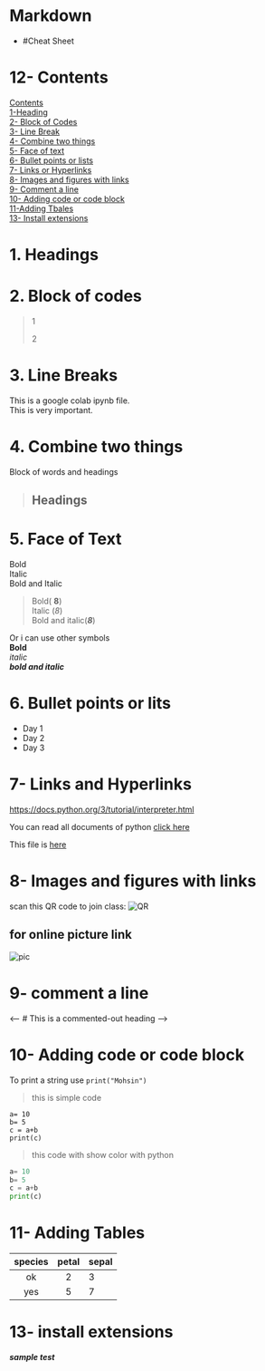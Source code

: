 # Markdown
* #Cheat Sheet
# 12- Contents
[Contents](#12--contents)\
[1-Heading](#1-headings)\
[2- Block of Codes](#2-block-of-codes)\
[3- Line Break](#3-line-breaks)\
[4- Combine two things](#4-combine-two-things)\
[5- Face of text](#5-face-of-text)\
[6- Bullet points or lists](#6-bullet-points-or-lits)\
[7- Links or Hyperlinks](#7--links-and-hyperlinks)\
[8- Images and figures with links](#8--images-and-figures-with-links)\
[9- Comment a line](#9--comment-a-line)\
[10- Adding code or code block](#10--adding-code-or-code-block)\
[11-Adding Tbales](#11--adding-tables)\
[13- Install extensions](#13--install-extensions)
# 1. Headings

# 2. Block of codes
>1
>
>2

# 3. Line Breaks
This is a google colab ipynb file.\
This is very important.

# 4. Combine two things
Block of words and headings
> ## Headings
# 5. Face of Text
Bold\
Italic\
Bold and Italic
> Bold( **8**)\
> Italic (*8*)\
> Bold and italic(***8***)

Or i can use other symbols\
__Bold__\
_italic_ \
___bold and italic___

# 6. Bullet points or lits
- Day 1
- Day 2
- Day 3

# 7- Links and Hyperlinks

<https://docs.python.org/3/tutorial/interpreter.html>


You can read all documents of python
[click here](https://docs.python.org/3/tutorial/interpreter.html)

[massu]:https://code.visualstudio.com/docs/datascience/data-science-tutorial

This file is [here][massu]


# 8- Images and figures with links
scan this QR code to join class:
![QR](qr.png)
## for online picture link
![pic](https://images.app.goo.gl/QuGZYLH8wCsyRTw28) 

# 9- comment a line
<-- # This is a commented-out heading -->

# 10- Adding code or code block
To print a string use `print("Mohsin")`
>this is simple code
```
a= 10
b= 5
c = a+b
print(c)
```
> this code with show color with python
```python
a= 10
b= 5
c = a+b
print(c)
```

# 11- Adding Tables
| species | petal | sepal |
|:-----:|:-----:|------|
| ok |2| 3|
| yes |5| 7|



# 13- install extensions
_**sample test**_
